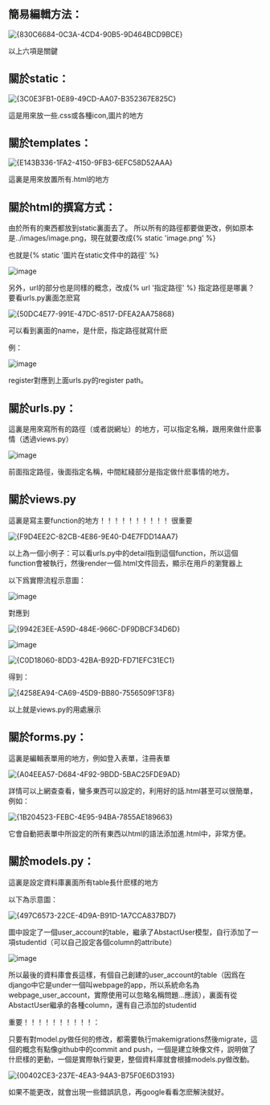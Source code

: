 簡易編輯方法：
--------------------------------------------------------------------------------------------------------------------------
![{830C6684-0C3A-4CD4-90B5-9D464BCD9BCE}](https://github.com/user-attachments/assets/858c9614-758f-4b9f-a116-3326e806f4ac)

以上六項是關鍵

關於static：
--------------------------------------------------------------------------------------------------------------------------
![{3C0E3FB1-0E89-49CD-AA07-B352367E825C}](https://github.com/user-attachments/assets/d9ff3960-8e06-4a18-8a96-3fc8644a694e)

這是用來放一些.css或各種icon,圖片的地方

關於templates：
--------------------------------------------------------------------------------------------------------------------------
![{E143B336-1FA2-4150-9FB3-6EFC58D52AAA}](https://github.com/user-attachments/assets/ed00b591-3a9b-4c49-8a9a-39a2ba99eca5)

這裏是用來放置所有.html的地方

關於html的撰寫方式：
--------------------------------------------------------------------------------------------------------------------------
由於所有的東西都放到static裏面去了。
所以所有的路徑都要做更改，例如原本是../images/image.png，現在就要改成{% static 'image.png' %}

也就是{% static '圖片在static文件中的路徑' %}

![image](https://github.com/user-attachments/assets/4f5392b4-4147-4743-b466-3cc5d73edbd7)

另外，url的部分也是同樣的概念，改成{% url '指定路徑' %}
指定路徑是哪裏？
要看urls.py裏面怎麽寫

![{50DC4E77-991E-47DC-8517-DFEA2AA75868}](https://github.com/user-attachments/assets/d9a31150-bbe5-4248-819f-690f26a26570)

可以看到裏面的name，是什麽，指定路徑就寫什麽

例：

![image](https://github.com/user-attachments/assets/51cc24a0-ea83-4f6c-b86c-e11677720c54)

register對應到上面urls.py的register path。


關於urls.py：
--------------------------------------------------------------------------------------------------------------------------
這裏是用來寫所有的路徑（或者説網址）的地方，可以指定名稱，跟用來做什麽事情（透過views.py）

![image](https://github.com/user-attachments/assets/7dd34430-d762-4aca-bd41-2c9c1e8efbc2)

前面指定路徑，後面指定名稱，中間紅綫部分是指定做什麽事情的地方。

關於views.py
--------------------------------------------------------------------------------------------------------------------------
這裏是寫主要function的地方！！！！！！！！！！
很重要

![{F9D4EE2C-82CB-4E86-9E40-D4E7FDD14AA7}](https://github.com/user-attachments/assets/2caf329b-706f-484d-b1df-f79ead0e7ee3)

以上為一個小例子：可以看urls.py中的detail指到這個function，所以這個function會被執行，然後render一個.html文件回去，顯示在用戶的瀏覽器上

以下爲實際流程示意圖：


![image](https://github.com/user-attachments/assets/ddeff031-41d2-47dc-806f-50250c7571a6)

對應到

![{9942E3EE-A59D-484E-966C-DF9DBCF34D6D}](https://github.com/user-attachments/assets/c524e785-5f80-4149-b902-04d5e07e0255)

![image](https://github.com/user-attachments/assets/7170ef0c-dea5-47c2-89f4-fc7ffdd121b2)

![{C0D18060-8DD3-42BA-B92D-FD71EFC31EC1}](https://github.com/user-attachments/assets/03a47595-421a-4682-a28b-f7b0d1470426)

得到：

![{4258EA94-CA69-45D9-BB80-7556509F13F8}](https://github.com/user-attachments/assets/57dce0da-73f9-43ab-9836-1e7c12c859b0)

以上就是views.py的用處展示


關於forms.py：
--------------------------------------------------------------------------------------------------------------------------
這裏是編輯表單用的地方，例如登入表單，注冊表單

![{A04EEA57-D684-4F92-9BDD-5BAC25FDE9AD}](https://github.com/user-attachments/assets/9da0e5ef-2328-4b33-a3e9-ee2b4c531193)

詳情可以上網查查看，蠻多東西可以設定的，利用好的話.html甚至可以很簡單，例如：

![{1B204523-FEBC-4E95-94BA-7855AE189663}](https://github.com/user-attachments/assets/baba201d-0524-4564-9476-cda56400a996)

它會自動把表單中所設定的所有東西以html的語法添加進.html中，非常方便。

關於models.py：
--------------------------------------------------------------------------------------------------------------------------
這裏是設定資料庫裏面所有table長什麽樣的地方

以下為示意圖：

![{497C6573-22CE-4D9A-B91D-1A7CCA837BD7}](https://github.com/user-attachments/assets/dc4e5956-b073-41f9-bc95-ad6f7eea64dc)

圖中設定了一個user_account的table，繼承了AbstactUser模型，自行添加了一項studentid（可以自己設定各個column的attribute）

![image](https://github.com/user-attachments/assets/b36e4789-6838-448a-b3fa-cadee28b9e92)

所以最後的資料庫會長這樣，有個自己創建的user_account的table（因爲在django中它是under一個叫webpage的app，所以系統命名為webpage_user_account，實際使用可以忽略名稱問題...應該），裏面有從AbstactUser繼承的各種column，還有自己添加的studentid

重要！！！！！！！！！！：

只要有對model.py做任何的修改，都需要執行makemigrations然後migrate，這個的概念有點像github中的commit and push，一個是建立映像文件，説明做了什麽樣的更動，一個是實際執行變更，整個資料庫就會根據models.py做改動。

![{00402CE3-237E-4EA3-94A3-B75F0E6D3193}](https://github.com/user-attachments/assets/5fc60de2-055a-44a0-993a-d3b509067e87)

如果不能更改，就會出現一些錯誤訊息，再google看看怎麽解決就好。












